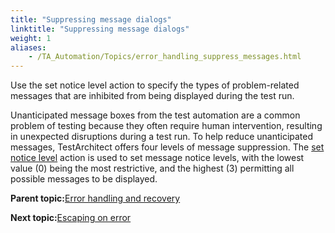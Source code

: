 ```yaml
--- 
title: "Suppressing message dialogs"
linktitle: "Suppressing message dialogs"
weight: 1
aliases: 
    - /TA_Automation/Topics/error_handling_suppress_messages.html
---
```


Use the set notice level action to specify the types of problem-related messages that are inhibited from being displayed during the test run.

Unanticipated message boxes from the test automation are a common problem of testing because they often require human intervention, resulting in unexpected disruptions during a test run. To help reduce unanticipated messages, TestArchitect offers four levels of message suppression. The [set notice level](/TA_Automation/Topics/bia_set_notice_level.html) action is used to set message notice levels, with the lowest value \(0\) being the most restrictive, and the highest \(3\) permitting all possible messages to be displayed.

**Parent topic:**[Error handling and recovery](/TA_Automation/Topics/The_test_language_error_handling_and_recovery.html)

**Next topic:**[Escaping on error](/TA_Automation/Topics/error_handling_escapes.html)

